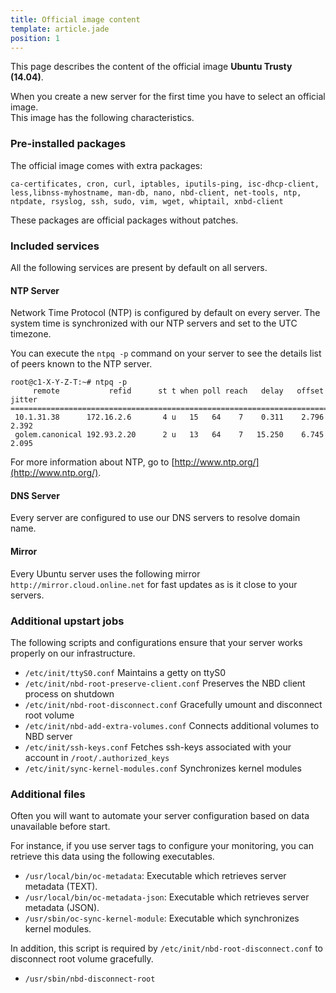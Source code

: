 ```yaml
---
title: Official image content
template: article.jade
position: 1
---
```


This page describes the content of the official image __Ubuntu Trusty (14.04)__.

When you create a new server for the first time you have to select an official image.<br/>
This image has the following characteristics.

### Pre-installed packages

The official image comes with extra packages:
```
ca-certificates, cron, curl, iptables, iputils-ping, isc-dhcp-client, less,libnss-myhostname, man-db, nano, nbd-client, net-tools, ntp, ntpdate, rsyslog, ssh, sudo, vim, wget, whiptail, xnbd-client
```

These packages are official packages without patches.

### Included services

All the following services are present by default on all servers.

#### NTP Server

Network Time Protocol (NTP) is configured by default on every server.
The system time is synchronized with our NTP servers and set to the UTC timezone.

You can execute the `ntpq -p` command on your server to see the details list of peers known to the NTP server.

```
root@c1-X-Y-Z-T:~# ntpq -p
     remote           refid      st t when poll reach   delay   offset  jitter
==============================================================================
 10.1.31.38      172.16.2.6       4 u   15   64    7    0.311    2.796   2.392
 golem.canonical 192.93.2.20      2 u   13   64    7   15.250    6.745   2.095
```

For more information about NTP, go to [http://www.ntp.org/](http://www.ntp.org/).

#### DNS Server

Every server are configured to use our DNS servers to resolve domain name.

#### Mirror

Every Ubuntu server uses the following mirror `http://mirror.cloud.online.net` for fast updates as is it close to your servers.

### Additional upstart jobs

The following scripts and configurations ensure that your server works properly on our infrastructure.

- `/etc/init/ttyS0.conf` Maintains a getty on ttyS0
- `/etc/init/nbd-root-preserve-client.conf` Preserves the NBD client process on shutdown
- `/etc/init/nbd-root-disconnect.conf` Gracefully umount and disconnect root volume
- `/etc/init/nbd-add-extra-volumes.conf` Connects additional volumes to NBD server
- `/etc/init/ssh-keys.conf` Fetches ssh-keys associated with your account in `/root/.authorized_keys`
- `/etc/init/sync-kernel-modules.conf` Synchronizes kernel modules

### Additional files

Often you will want to automate your server configuration based on data unavailable before start.

For instance, if you use server tags to configure your monitoring, you can retrieve this data using the following executables.

- `/usr/local/bin/oc-metadata`: Executable which retrieves server metadata (TEXT).
- `/usr/local/bin/oc-metadata-json`: Executable which retrieves server metadata (JSON).
- `/usr/sbin/oc-sync-kernel-module`: Executable which synchronizes kernel modules.

In addition, this script is required by `/etc/init/nbd-root-disconnect.conf` to disconnect root volume gracefully.

- `/usr/sbin/nbd-disconnect-root`
